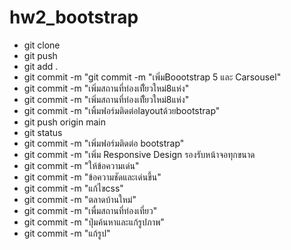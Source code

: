 # hw2_bootstrap
- git clone
- git push
- git add .
- git commit -m "git commit -m "เพิ่มBoootstrap 5 และ Carsousel"
- git commit -m "เพิ่มสถานที่ท่องเทีั่ยวใหม่8แห่ง"
- git commit -m "เพิ่มสถานที่ท่องเทีั่ยวใหม่8แห่ง"
- git commit -m "เพิ้มฟอร์มติดต่อlayoutด้วยbootstrap"
- git push origin main
- git status
- git commit -m "เพิ่มฟอร์มติดต่อ bootstrap"
- git commit -m "เพิ่ม Responsive Design รองรับหน้าจอทุกขนาด
- git commit -m "ให้ข้อความเด่น" 
- git commit -m "ข้อความชัดและเด่นขึ้น"
- git commit -m "แก้ไขcss"
- git commit -m "ตลาดบ้านใหม่"
- git commit -m "เพื่มสถานที่ท่องเที่ยว"
- git commit -m "ปุ่มค้นหาและแก้รูปภาพ"
- git commit -m "แก้รูป"